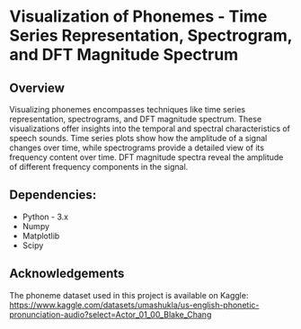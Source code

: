 # Visualization of Phonemes - Time Series Representation, Spectrogram, and DFT Magnitude Spectrum

## Overview
Visualizing phonemes encompasses techniques like time series representation, spectrograms, and DFT magnitude spectrum. These visualizations offer insights into the temporal and spectral characteristics of speech sounds.  Time series plots show how the amplitude of a signal changes over time, while spectrograms provide a detailed view of its frequency content over time. DFT magnitude spectra reveal the amplitude of different frequency components in the signal.

## Dependencies:
- Python - 3.x
- Numpy
- Matplotlib
- Scipy

## Acknowledgements
The phoneme dataset used in this project is available on Kaggle: https://www.kaggle.com/datasets/umashukla/us-english-phonetic-pronunciation-audio?select=Actor_01_00_Blake_Chang
